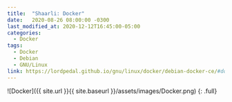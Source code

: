 ```yaml
---
title:  "Shaarli: Docker"
date:   2020-08-26 08:00:00 -0300
last_modified_at: 2020-12-12T16:45:00-05:00
categories:
  - Docker
tags:
  - Docker
  - Debian
  - GNU/Linux
link: https://lordpedal.github.io/gnu/linux/docker/debian-docker-ce/#docker-shaarli
---
```


![Docker]({{ site.url }}{{ site.baseurl }}/assets/images/Docker.png)
{: .full}
